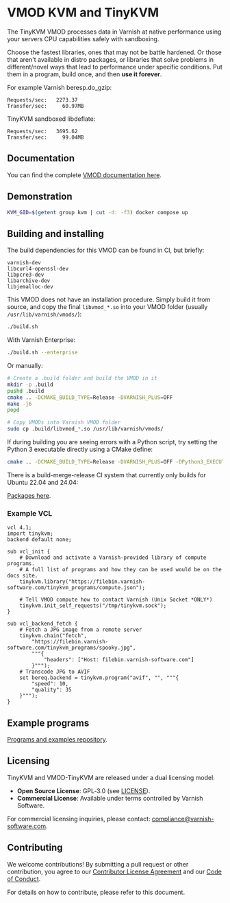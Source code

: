 # VMOD KVM and TinyKVM

The TinyKVM VMOD processes data in Varnish at native performance using your servers CPU capabilities safely with sandboxing.

Choose the fastest libraries, ones that may not be battle hardened. Or those that aren't available in distro packages, or libraries that solve problems in different/novel ways that lead to performance under specific conditions. Put them in a program, build once, and then __use it forever__.

For example Varnish beresp.do_gzip:
```
Requests/sec:   2273.37
Transfer/sec:     60.97MB
```
TinyKVM sandboxed libdeflate:
```
Requests/sec:   3695.62
Transfer/sec:     99.04MB
```

## Documentation

You can find the complete [VMOD documentation here](docs/README.md).

## Demonstration

```sh
KVM_GID=$(getent group kvm | cut -d: -f3) docker compose up
```

## Building and installing

The build dependencies for this VMOD can be found in CI, but briefly:
```
varnish-dev
libcurl4-openssl-dev
libpcre3-dev
libarchive-dev
libjemalloc-dev
```

This VMOD does not have an installation procedure. Simply build it from source, and copy the final `libvmod_*.so` into your VMOD folder (usually `/usr/lib/varnish/vmods/`):
```sh
./build.sh
```

With Varnish Enterprise:
```sh
./build.sh --enterprise
```

Or manually:
```sh
# Create a .build folder and build the VMOD in it
mkdir -p .build
pushd .build
cmake .. -DCMAKE_BUILD_TYPE=Release -DVARNISH_PLUS=OFF
make -j6
popd

# Copy VMODs into Varnish VMOD folder
sudo cp .build/libvmod_*.so /usr/lib/varnish/vmods/
```

If during building you are seeing errors with a Python script, try setting the Python 3 executable directly using a CMake define:
```sh
cmake .. -DCMAKE_BUILD_TYPE=Release -DVARNISH_PLUS=OFF -DPython3_EXECUTABLE=$(which python3)
```

There is a build-merge-release CI system that currently only builds for Ubuntu 22.04 and 24.04:

[Packages here](https://github.com/varnish/libvmod-tinykvm/releases).

### Example VCL

```vcl
vcl 4.1;
import tinykvm;
backend default none;

sub vcl_init {
	# Download and activate a Varnish-provided library of compute programs.
	# A full list of programs and how they can be used would be on the docs site.
	tinykvm.library("https://filebin.varnish-software.com/tinykvm_programs/compute.json");

	# Tell VMOD compute how to contact Varnish (Unix Socket *ONLY*)
	tinykvm.init_self_requests("/tmp/tinykvm.sock");
}

sub vcl_backend_fetch {
	# Fetch a JPG image from a remote server
	tinykvm.chain("fetch",
		"https://filebin.varnish-software.com/tinykvm_programs/spooky.jpg",
		"""{
			"headers": ["Host: filebin.varnish-software.com"]
		}""");
	# Transcode JPG to AVIF
	set bereq.backend = tinykvm.program("avif", "", """{
		"speed": 10,
		"quality": 35
	}""");
}
```

## Example programs

[Programs and examples repository](https://github.com/varnish/tinykvm_examples).

## Licensing

TinyKVM and VMOD-TinyKVM are released under a dual licensing model:

- **Open Source License**: GPL‑3.0 (see [LICENSE](LICENSE)).
- **Commercial License**: Available under terms controlled by Varnish Software.

For commercial licensing inquiries, please contact:
compliance@varnish-software.com.

## Contributing

We welcome contributions! By submitting a pull request or other contribution,
you agree to our [Contributor License Agreement](CONTRIBUTOR_LICENSE_AGREEMENT.md)
and our [Code of Conduct](CODE_OF_CONDUCT.md).

For details on how to contribute, please refer to this document.

